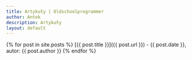 ```yaml
---
title: Artykuły | Oldschoolprogrammer
author: Antek
description: Artykuły
layout: default
---
```


{% for post in site.posts %}
[{{ post.title }}]({{ post.url }}) - {{ post.date }}, autor: {{ post.author }}
{% endfor %}